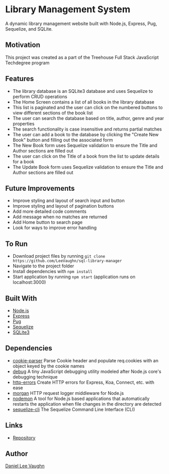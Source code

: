 # Library Management System

A dynamic library management website built with Node.js, Express, Pug, Sequelize, and SQLite.

## Motivation

This project was created as a part of the Treehouse Full Stack JavaScript Techdegree program

## Features

* The library database is an SQLite3 database and uses Sequelize to perform CRUD operations
* The Home Screen contains a list of all books in the library database
* This list is paginated and the user can click on the numbered buttons to view different sections of the book list
* The user can search the database based on title, author, genre and year properties
* The search functionality is case insensitive and returns partial matches
* The user can add a book to the database by clicking the "Create New Book" button and filling out the associated form
* The New Book form uses Sequelize validation to ensure the Title and Author sections are filled out
* The user can click on the Title of a book from the list to update details for a book
* The Update Book form uses Sequelize validation to ensure the Title and Author sections are filled out

## Future Improvements

* Improve styling and layout of search input and button
* Improve styling and layout of pagination buttons
* Add more detailed code comments
* Add message when no matches are returned
* Add Home button to search page
* Look for ways to improve error handling

## To Run

* Download project files by running `git clone https://github.com/LeeVaughn/sql-library-manager`
* Navigate to the project folder
* Install dependencies with `npm install`
* Start application by running `npm start` (application runs on localhost:3000)

## Built With

* [Node.js](https://nodejs.org/en/)
* [Express](https://github.com/LeeVaughn/twitter-interface)
* [Pug](https://pugjs.org/api/getting-started.html)
* [Sequelize](https://www.npmjs.com/package/sequelize)
* [SQLite3](https://www.npmjs.com/package/sqlite3)

## Dependencies

* [cookie-parser](https://www.npmjs.com/package/cookie-parser) Parse Cookie header and populate req.cookies with an object keyed by the cookie names
* [debug](https://www.npmjs.com/package/debug) A tiny JavaScript debugging utility modeled after Node.js core's debugging technique
* [http-errors](https://www.npmjs.com/package/http-errors) Create HTTP errors for Express, Koa, Connect, etc. with ease
* [morgan](https://www.npmjs.com/package/morgan) HTTP request logger middleware for Node.js
* [nodemon](https://www.npmjs.com/package/nodemon) A tool for Node.js based applications that automatically restarts the application when file changes in the directory are detected
* [sequelize-cli](https://www.npmjs.com/package/sequelize-cli) The Sequelize Command Line Interface (CLI)

## Links

* [Repository](https://github.com/LeeVaughn/sql-library-manager)

## Author

[Daniel Lee Vaughn](https://github.com/LeeVaughn)
